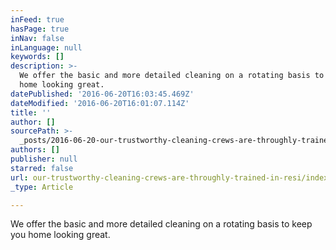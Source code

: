 ```yaml
---
inFeed: true
hasPage: true
inNav: false
inLanguage: null
keywords: []
description: >-
  We offer the basic and more detailed cleaning on a rotating basis to keep you
  home looking great.
datePublished: '2016-06-20T16:03:45.469Z'
dateModified: '2016-06-20T16:01:07.114Z'
title: ''
author: []
sourcePath: >-
  _posts/2016-06-20-our-trustworthy-cleaning-crews-are-throughly-trained-in-resi.md
authors: []
publisher: null
starred: false
url: our-trustworthy-cleaning-crews-are-throughly-trained-in-resi/index.html
_type: Article

---
```

We offer the basic and more detailed cleaning on a rotating basis to keep you home looking great.